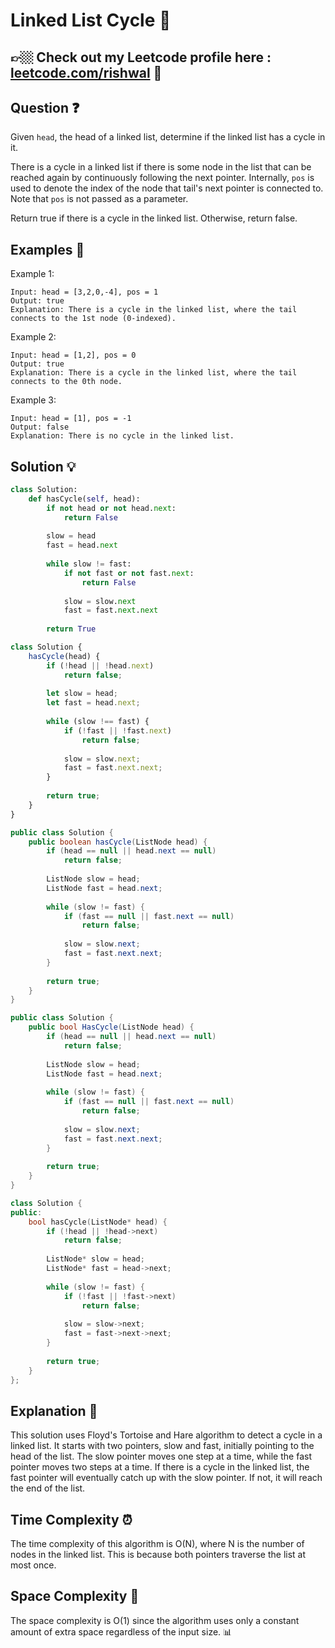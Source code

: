 # Linked List Cycle 🔄

## 👉🏼 Check out my Leetcode profile here : [leetcode.com/rishwal](https://leetcode.com/rishwal) 🔗

## Question ❓
Given `head`, the head of a linked list, determine if the linked list has a cycle in it.

There is a cycle in a linked list if there is some node in the list that can be reached again by continuously following the next pointer. Internally, `pos` is used to denote the index of the node that tail's next pointer is connected to. Note that `pos` is not passed as a parameter.

Return true if there is a cycle in the linked list. Otherwise, return false.

## Examples 🌟
Example 1:
```
Input: head = [3,2,0,-4], pos = 1
Output: true
Explanation: There is a cycle in the linked list, where the tail connects to the 1st node (0-indexed).
```

Example 2:
```
Input: head = [1,2], pos = 0
Output: true
Explanation: There is a cycle in the linked list, where the tail connects to the 0th node.
```

Example 3:
```
Input: head = [1], pos = -1
Output: false
Explanation: There is no cycle in the linked list.
```

## Solution 💡

```python []
class Solution:
    def hasCycle(self, head):
        if not head or not head.next:
            return False
        
        slow = head
        fast = head.next
        
        while slow != fast:
            if not fast or not fast.next:
                return False
            
            slow = slow.next
            fast = fast.next.next
        
        return True

```
```javascript []
class Solution {
    hasCycle(head) {
        if (!head || !head.next)
            return false;
        
        let slow = head;
        let fast = head.next;
        
        while (slow !== fast) {
            if (!fast || !fast.next)
                return false;
            
            slow = slow.next;
            fast = fast.next.next;
        }
        
        return true;
    }
}

```

```Java []
public class Solution {
    public boolean hasCycle(ListNode head) {
        if (head == null || head.next == null)
            return false;
        
        ListNode slow = head;
        ListNode fast = head.next;
        
        while (slow != fast) {
            if (fast == null || fast.next == null)
                return false;
            
            slow = slow.next;
            fast = fast.next.next;
        }
        
        return true;
    }
}

```
```csharp []
public class Solution {
    public bool HasCycle(ListNode head) {
        if (head == null || head.next == null)
            return false;
        
        ListNode slow = head;
        ListNode fast = head.next;
        
        while (slow != fast) {
            if (fast == null || fast.next == null)
                return false;
            
            slow = slow.next;
            fast = fast.next.next;
        }
        
        return true;
    }
}
```
``` C++ []
class Solution {
public:
    bool hasCycle(ListNode* head) {
        if (!head || !head->next)
            return false;
        
        ListNode* slow = head;
        ListNode* fast = head->next;
        
        while (slow != fast) {
            if (!fast || !fast->next)
                return false;
            
            slow = slow->next;
            fast = fast->next->next;
        }
        
        return true;
    }
};

```

## Explanation 📝
This solution uses Floyd's Tortoise and Hare algorithm to detect a cycle in a linked list. It starts with two pointers, slow and fast, initially pointing to the head of the list. The slow pointer moves one step at a time, while the fast pointer moves two steps at a time. If there is a cycle in the linked list, the fast pointer will eventually catch up with the slow pointer. If not, it will reach the end of the list.

## Time Complexity ⏰
The time complexity of this algorithm is O(N), where N is the number of nodes in the linked list. This is because both pointers traverse the list at most once.

## Space Complexity 🚀
The space complexity is O(1) since the algorithm uses only a constant amount of extra space regardless of the input size. 📊
